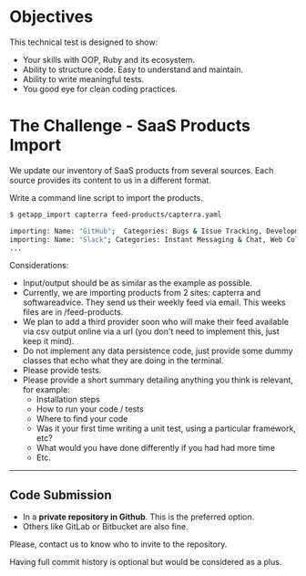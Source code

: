 # Objectives
This technical test is designed to show:
* Your skills with OOP, Ruby and its ecosystem.
* Ability to structure code. Easy to understand and maintain.
* Ability to write meaningful tests.
* You good eye for clean coding practices.


# The Challenge - SaaS Products Import
We update our inventory of SaaS products from several sources.  Each source provides its content to us in a different format.  

Write a command line script to import the products. 

````bash
$ getapp_import capterra feed-products/capterra.yaml

importing: Name: "GitHub";  Categories: Bugs & Issue Tracking, Development Tools; Twitter: @github
importing: Name: "Slack"; Categories: Instant Messaging & Chat, Web Collaboration, Productivity; Twitter: @slackhq
...
````

Considerations:
- Input/output should be as similar as the example as possible.
- Currently, we are importing products from 2 sites: capterra and softwareadvice.  They send us their weekly feed via email.  This weeks files are in /feed-products.
- We plan to add a third provider soon who will make their feed available via csv output online via a url (you don't need to implement this, just keep it mind).
- Do not implement any data persistence code, just provide some dummy classes that echo what they are doing in the terminal.
- Please provide tests.
- Please provide a short summary detailing anything you think is relevant, for example:
  - Installation steps
  - How to run your code / tests
  - Where to find your code
  - Was it your first time writing a unit test, using a particular framework, etc?
  - What would you have done differently if you had had more time
  - Etc.
* * * 

## Code Submission

- In a **private repository in Github**. This is the preferred option.
- Others like GitLab or Bitbucket are also fine.

Please, contact us to know who to invite to the repository.

Having full commit history is optional but would be considered as a plus.






